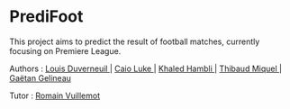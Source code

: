 # PrediFoot

This project aims to predict the result of football matches, currently focusing on Premiere League. 

Authors : <a href="https://github.com/LaDuve92"> Louis Duverneuil </a> |
				<a href="https://github.com/caioluke"> Caio Luke </a> |
				<a href="https://github.com/zemaPE95"> Khaled Hambli </a> |
				<a href="https://github.com/Stormy95"> Thibaud Miquel </a> |
				<a href="https://github.com/Gaetan35"> Gaëtan Gelineau </a>

Tutor : <a href="https://github.com/romsson"> Romain Vuillemot </a>
